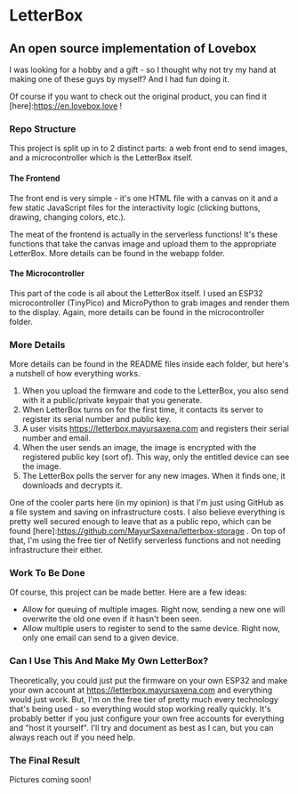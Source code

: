 # LetterBox

## An open source implementation of Lovebox

I was looking for a hobby and a gift - so I thought why not try my hand at making one of these guys by myself? And I had fun doing it.

Of course if you want to check out the original product, you can find it [here]:https://en.lovebox.love !

### Repo Structure

This project is split up in to 2 distinct parts: a web front end to send images, and a microcontroller which is the LetterBox itself.

#### The Frontend

The front end is very simple - it's one HTML file with a canvas on it and a few static JavaScript files for the interactivity logic (clicking buttons, drawing, changing colors, etc.).

The meat of the frontend is actually in the serverless functions! It's these functions that take the canvas image and upload them to the appropriate LetterBox. More details can be found in the webapp folder.

#### The Microcontroller

This part of the code is all about the LetterBox itself. I used an ESP32 microcontroller (TinyPico) and MicroPython to grab images and render them to the display. Again, more details can be found in the microcontroller folder.

### More Details

More details can be found in the README files inside each folder, but here's a nutshell of how everything works.

1. When you upload the firmware and code to the LetterBox, you also send with it a public/private keypair that you generate.
2. When LetterBox turns on for the first time, it contacts its server to register its serial number and public key.
3. A user visits https://letterbox.mayursaxena.com and registers their serial number and email.
4. When the user sends an image, the image is encrypted with the registered public key (sort of). This way, only the entitled device can see the image.
5. The LetterBox polls the server for any new images. When it finds one, it downloads and decrypts it.

One of the cooler parts here (in my opinion) is that I'm just using GitHub as a file system and saving on infrastructure costs. I also believe everything is pretty well secured enough to leave that as a public repo, which can be found [here]:https://github.com/MayurSaxena/letterbox-storage . On top of that, I'm using the free tier of Netlify serverless functions and not needing infrastructure their either.

### Work To Be Done
Of course, this project can be made better. Here are a few ideas:

- Allow for queuing of multiple images. Right now, sending a new one will overwrite the old one even if it hasn't been seen.
- Allow multiple users to register to send to the same device. Right now, only one email can send to a given device.

### Can I Use This And Make My Own LetterBox?
Theoretically, you could just put the firmware on your own ESP32 and make your own account at https://letterbox.mayursaxena.com and everything would just work. But, I'm on the free tier of pretty much every technology that's being used - so everything would stop working really quickly. It's probably better if you just configure your own free accounts for everything and "host it yourself". I'll try and document as best as I can, but you can always reach out if you need help.

### The Final Result

Pictures coming soon!